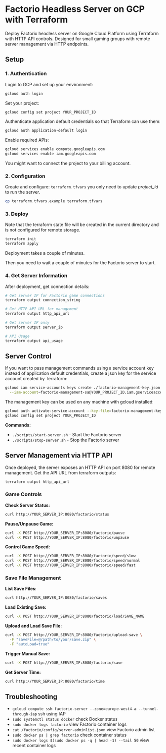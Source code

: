 # Factorio Headless Server on GCP with Terraform

Deploy Factorio headless server on Google Cloud Platform using Terraform with HTTP API controls. Designed for small
gaming groups with remote server management via HTTP endpoints.

## Setup

### 1. Authentication

Login to GCP and set up your environment:

```bash
gcloud auth login
```

Set your project:

```bash
gcloud config set project YOUR_PROJECT_ID
```

Authenticate application default credentials so that Terraform can use them:

```bash
gcloud auth application-default login
```

Enable required APIs:

```bash
gcloud services enable compute.googleapis.com
gcloud services enable iam.googleapis.com
```

You might want to connect the project to your billing account.

### 2. Configuration

Create and configure: `terraform.tfvars` you only need to update _project_id_ to run the server.

```bash
cp terraform.tfvars.example terraform.tfvars
```

### 3. Deploy

Note that the terraform state file will be created in the current directory and is not configured for remote storage.

```bash
terraform init
terraform apply
```

Deployment takes a couple of minutes.

Then you need to wait a couple of minutes for the Factorio server to start.

### 4. Get Server Information

After deployment, get connection details:

```bash
# Get server IP for Factorio game connections
terraform output connection_string

# Get HTTP API URL for management
terraform output http_api_url

# Get server IP only
terraform output server_ip

# API Usage
terraform output api_usage
```

## Server Control

If you want to pass management commands using a service account key instead of application default credentials, create a
json key for the service account created by Terraform:

```bash
gcloud iam service-accounts keys create ./factorio-management-key.json \
  --iam-account=factorio-management-sa@YOUR_PROJECT_ID.iam.gserviceaccount.com 
```

The management key can be used on any machine with gcloud installed:

```bash
gcloud auth activate-service-account --key-file=factorio-management-key.json
gcloud config set project YOUR_PROJECT_ID
```

**Commands:**

- `./scripts/start-server.sh` - Start the Factorio server
- `./scripts/stop-server.sh` - Stop the Factorio server

## Server Management via HTTP API

Once deployed, the server exposes an HTTP API on port 8080 for remote management. Get the API URL from terraform
outputs:

```bash
terraform output http_api_url
```

### Game Controls

**Check Server Status:**

```bash
curl http://YOUR_SERVER_IP:8080/factorio/status
```

**Pause/Unpause Game:**

```bash
curl -X POST http://YOUR_SERVER_IP:8080/factorio/pause
curl -X POST http://YOUR_SERVER_IP:8080/factorio/unpause
```

**Control Game Speed:**

```bash
curl -X POST http://YOUR_SERVER_IP:8080/factorio/speed/slow
curl -X POST http://YOUR_SERVER_IP:8080/factorio/speed/normal
curl -X POST http://YOUR_SERVER_IP:8080/factorio/speed/fast
```

### Save File Management

**List Save Files:**

```bash
curl http://YOUR_SERVER_IP:8080/factorio/saves
```

**Load Existing Save:**

```bash
curl -X POST http://YOUR_SERVER_IP:8080/factorio/load/SAVE_NAME
```

**Upload and Load Save File:**

```bash
curl -X POST http://YOUR_SERVER_IP:8080/factorio/upload-save \
  -F "saveFile=@/path/to/your/save.zip" \
  -F "autoLoad=true"
```

**Trigger Manual Save:**

```bash
curl -X POST http://YOUR_SERVER_IP:8080/factorio/save
```

**Get Server Time:**

```bash
curl http://YOUR_SERVER_IP:8080/factorio/time
```

## Troubleshooting

- `gcloud compute ssh factorio-server --zone=europe-west4-a --tunnel-through-iap` ssh using IAP
- `sudo systemctl status docker` check Docker status
- `sudo docker logs factorio` view Factorio container logs
- `cat /factorio/config/server-adminlist.json` view Factorio admin list
- `sudo docker ps | grep factorio` check container status
- `sudo docker logs $(sudo docker ps -q | head -1) --tail 50` view recent container logs
